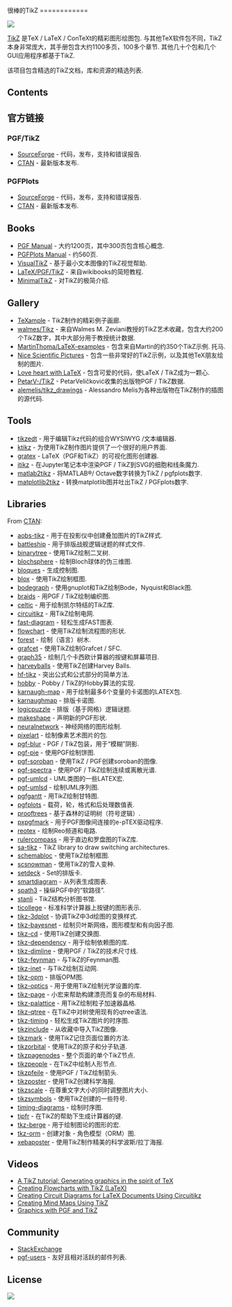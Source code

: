 <div class="github-widget" data-repo="xiaohanyu/awesome-tikz"></div>
<script async src="https://pagead2.googlesyndication.com/pagead/js/adsbygoogle.js"></script><ins class="adsbygoogle" style="display:block" data-ad-client="ca-pub-6890694312814945" data-ad-slot="5473692530" data-ad-format="auto"  data-full-width-responsive="true"></ins><script>(adsbygoogle = window.adsbygoogle || []).push({});</script>
很棒的TikZ
============

[![](https://cdn.rawgit.com/sindresorhus/awesome/master/media/badge.svg)](http://awesome.es)

[TikZ](https://en.m.wikipedia.org/wiki/PGF/TikZ)  是TeX / LaTeX / ConTeXt的精彩图形绘图包.  与其他TeX软件包不同，TikZ本身非常庞大，其手册包含大约1100多页，100多个章节.  其他几十个包和几个GUI应用程序都基于TikZ.

该项目包含精选的TikZ文档，库和资源的精选列表.

Contents
--------


官方链接
--------------

### PGF/TikZ

-   [SourceForge](https://sourceforge.net/projects/pgf/) - 代码，发布，支持和错误报告.
-   [CTAN](https://www.ctan.org/pkg/pgf) - 最新版本发布.

### PGFPlots

-   [SourceForge](http://pgfplots.sourceforge.net/) - 代码，发布，支持和错误报告.
-   [CTAN](https://www.ctan.org/pkg/pgfplots) - 最新版本发布.

Books
-----

-   [PGF Manual](http://mirrors.ctan.org/graphics/pgf/base/doc/pgfmanual.pdf) - 大约1200页，其中300页包含核心概念.
-   [PGFPlots Manual](http://mirrors.ctan.org/graphics/pgf/contrib/pgfplots/doc/pgfplots.pdf) - 约560页.
-   [VisualTikZ](https://www.ctan.org/pkg/visualtikz) - 基于最小文本图像的TikZ视觉帮助.
-   [LaTeX/PGF/TikZ](https://en.wikibooks.org/wiki/LaTeX/PGF/TikZ) - 来自wikibooks的简短教程.
-   [MinimalTikZ](http://cremeronline.com/LaTeX/minimaltikz.pdf) - 对TikZ的极简介绍.

Gallery
-------

-   [TeXample](http://www.texample.net/tikz/) -  TikZ制作的精彩例子画廊.
-   [walmes/Tikz](https://github.com/walmes/Tikz) - 来自Walmes M. Zeviani教授的TikZ艺术收藏，包含大约200个TikZ数字，其中大部分用于教授统计数据.
-   [MartinThoma/LaTeX-examples](https://github.com/MartinThoma/LaTeX-examples/tree/master/tikz)   - 包含来自Martin的约350个TikZ示例.  托马.
-   [Nice Scientific Pictures](https://tex.stackexchange.com/questions/158668/nice-scientific-pictures-show-off) - 包含一些非常好的TikZ示例，以及其他TeX朋友绘制的图片.
-   [Love heart with LaTeX](https://tex.stackexchange.com/questions/139733/can-we-make-a-love-heart-with-latex) - 包含可爱的代码，使LaTeX / TikZ成为一颗心.
-   [PetarV-/TikZ](https://github.com/PetarV-/TikZ) - PetarVeličković收集的出版物PGF / TikZ数据.
-   [alemelis/tikz_drawings](https://github.com/alemelis/tikz_drawings) -  Alessandro Melis为各种出版物在TikZ制作的插图的源代码.

Tools
-----

-   [tikzedt](http://www.tikzedt.org/) - 用于编辑Tikz代码的组合WYSIWYG /文本编辑器.
-   [ktikz](https://github.com/fhackenberger/ktikz) - 为使用TikZ制作图片提供了一个很好的用户界面.
-   [gratex](https://sourceforge.net/projects/gratex/) -  LaTeX（PGF和TikZ）的可视化图形创建器.
-   [itikz](https://github.com/jbn/itikz) - 在Jupyter笔记本中渲染PGF / TikZ到SVG的细胞和线条魔力.
-   [matlab2tikz](https://github.com/matlab2tikz/matlab2tikz) - 将MATLAB®/ Octave数字转换为TikZ / pgfplots数字.
-   [matplotlib2tikz](https://github.com/nschloe/matplotlib2tikz) - 转换matplotlib图并吐出TikZ / PGFplots数字.

Libraries
---------

From [CTAN](http://www.ctan.org/tex-archive/graphics/pgf/contrib/):

-   [aobs-tikz](http://www.ctan.org/tex-archive/graphics/pgf/contrib/aobs-tikz) - 用于在投影仪中创建叠加图片的TikZ样式.
-   [battleship](http://www.ctan.org/tex-archive/graphics/pgf/contrib/battleship) - 用于排版战舰逻辑谜题的样式文件.
-   [binarytree](http://www.ctan.org/tex-archive/graphics/pgf/contrib/binarytree) - 使用TikZ绘制二叉树.
-   [blochsphere](http://www.ctan.org/tex-archive/graphics/pgf/contrib/blochsphere) - 绘制Bloch球体的伪三维图.
-   [bloques](http://www.ctan.org/tex-archive/graphics/pgf/contrib/bloques) - 生成控制图.
-   [blox](http://www.ctan.org/tex-archive/graphics/pgf/contrib/blox) - 使用TikZ绘制框图.
-   [bodegraph](http://www.ctan.org/tex-archive/graphics/pgf/contrib/bodegraph) - 使用gnuplot和TikZ绘制Bode，Nyquist和Black图.
-   [braids](http://www.ctan.org/tex-archive/graphics/pgf/contrib/braids) - 用PGF / TikZ绘制编织图.
-   [celtic](http://www.ctan.org/tex-archive/graphics/pgf/contrib/celtic) - 用于绘制凯尔特结的TikZ库.
-   [circuitikz](http://www.ctan.org/tex-archive/graphics/pgf/contrib/circuitikz) - 用TikZ绘制电网.
-   [fast-diagram](http://www.ctan.org/tex-archive/graphics/pgf/contrib/fast-diagram) - 轻松生成FAST图表.
-   [flowchart](http://www.ctan.org/tex-archive/graphics/pgf/contrib/flowchart) - 使用TikZ绘制流程图的形状.
-   [forest](http://www.ctan.org/tex-archive/graphics/pgf/contrib/forest) - 绘制（语言）树木.
-   [grafcet](http://www.ctan.org/tex-archive/graphics/pgf/contrib/grafcet) - 使用TikZ绘制Grafcet / SFC.
-   [graph35](https://ctan.org/tex-archive/graphics/graph35) - 绘制几个卡西欧计算器的按键和屏幕项目.
-   [harveyballs](http://www.ctan.org/tex-archive/graphics/pgf/contrib/harveyballs) - 使用TikZ创建Harvey Balls.
-   [hf-tikz](http://www.ctan.org/tex-archive/graphics/pgf/contrib/hf-tikz) - 突出公式和公式部分的简单方法.
-   [hobby](http://www.ctan.org/tex-archive/graphics/pgf/contrib/hobby) -  Pobby / TikZ的Hobby算法的实现.
-   [karnaugh-map](http://www.ctan.org/tex-archive/graphics/pgf/contrib/karnaugh-map) - 用于绘制最多6个变量的卡诺图的LATEX包.
-   [karnaughmap](http://www.ctan.org/tex-archive/graphics/pgf/contrib/karnaughmap) - 排版卡诺图.
-   [logicpuzzle](http://www.ctan.org/tex-archive/graphics/pgf/contrib/logicpuzzle) - 排版（基于网格）逻辑谜题.
-   [makeshape](http://www.ctan.org/tex-archive/graphics/pgf/contrib/makeshape) - 声明新的PGF形状.
-   [neuralnetwork](http://www.ctan.org/tex-archive/graphics/pgf/contrib/neuralnetwork) - 神经网络的图形绘制.
-   [pixelart](https://ctan.org/pkg/pixelart) - 绘制像素艺术图片的包.
-   [pgf-blur](http://www.ctan.org/tex-archive/graphics/pgf/contrib/pgf-blur) -  PGF / TikZ包装，用于“模糊”阴影.
-   [pgf-pie](http://www.ctan.org/tex-archive/graphics/pgf/contrib/pgf-pie) - 使用PGF绘制饼图.
-   [pgf-soroban](http://www.ctan.org/tex-archive/graphics/pgf/contrib/pgf-soroban) - 使用TikZ / PGF创建soroban的图像.
-   [pgf-spectra](http://www.ctan.org/tex-archive/graphics/pgf/contrib/pgf-spectra) - 使用PGF / TikZ绘制连续或离散光谱.
-   [pgf-umlcd](http://www.ctan.org/tex-archive/graphics/pgf/contrib/pgf-umlcd) -  UML类图的一些LATEX宏.
-   [pgf-umlsd](http://www.ctan.org/tex-archive/graphics/pgf/contrib/pgf-umlsd) - 绘制UML序列图.
-   [pgfgantt](http://www.ctan.org/tex-archive/graphics/pgf/contrib/pgfgantt) - 用TikZ绘制甘特图.
-   [pgfplots](http://www.ctan.org/tex-archive/graphics/pgf/contrib/pgfplots) - 载荷，轮，格式和后处理数值表.
-   [prooftrees](http://www.ctan.org/tex-archive/graphics/pgf/contrib/prooftrees) - 基于森林的证明树（符号逻辑）.
-   [pxpgfmark](http://www.ctan.org/tex-archive/graphics/pgf/contrib/pxpgfmark) - 用于PGF图像间连接的e-pTEX驱动程序.
-   [reotex](http://www.ctan.org/tex-archive/graphics/pgf/contrib/reotex) - 绘制Reo频道和电路.
-   [rulercompass](http://www.ctan.org/tex-archive/graphics/pgf/contrib/rulercompass) - 用于直边和罗盘图的TikZ库.
-   [sa-tikz](http://www.ctan.org/tex-archive/graphics/pgf/contrib/sa-tikz) - TikZ library to draw switching architectures.
-   [schemabloc](http://www.ctan.org/tex-archive/graphics/pgf/contrib/schemabloc) - 使用TikZ绘制框图.
-   [scsnowman](http://www.ctan.org/tex-archive/graphics/pgf/contrib/scsnowman) - 使用TikZ的雪人变种.
-   [setdeck](http://www.ctan.org/tex-archive/graphics/pgf/contrib/setdeck) -  Set的排版卡.
-   [smartdiagram](http://www.ctan.org/tex-archive/graphics/pgf/contrib/smartdiagram) - 从列表生成图表.
-   [spath3](http://www.ctan.org/tex-archive/graphics/pgf/contrib/spath3) - 操纵PGF中的“软路径”.
-   [stanli](http://www.ctan.org/tex-archive/graphics/pgf/contrib/stanli) -  TikZ结构分析图书馆.
-   [ticollege](http://www.ctan.org/tex-archive/graphics/pgf/contrib/ticollege) - 标准科学计算器上按键的图形表示.
-   [tikz-3dplot](http://www.ctan.org/tex-archive/graphics/pgf/contrib/tikz-3dplot) - 协调TikZ中3d绘图的变换样式.
-   [tikz-bayesnet](http://www.ctan.org/tex-archive/graphics/pgf/contrib/tikz-bayesnet) - 绘制贝叶斯网络，图形模型和有向因子图.
-   [tikz-cd](http://www.ctan.org/tex-archive/graphics/pgf/contrib/tikz-cd) - 使用TikZ创建交换图.
-   [tikz-dependency](http://www.ctan.org/tex-archive/graphics/pgf/contrib/tikz-dependency) - 用于绘制依赖图的库.
-   [tikz-dimline](http://www.ctan.org/tex-archive/graphics/pgf/contrib/tikz-dimline) - 使用PGF / TikZ的技术尺寸线.
-   [tikz-feynman](http://www.ctan.org/tex-archive/graphics/pgf/contrib/tikz-feynman) - 与TikZ的Feynman图.
-   [tikz-inet](http://www.ctan.org/tex-archive/graphics/pgf/contrib/tikz-inet) - 与TikZ绘制互动网.
-   [tikz-opm](http://www.ctan.org/tex-archive/graphics/pgf/contrib/tikz-opm) - 排版OPM图.
-   [tikz-optics](http://www.ctan.org/tex-archive/graphics/pgf/contrib/tikz-optics) - 用于使用TikZ绘制光学设置的库.
-   [tikz-page](http://www.ctan.org/tex-archive/graphics/pgf/contrib/tikz-page) - 小宏来帮助构建漂亮而复杂的布局材料.
-   [tikz-palattice](http://www.ctan.org/tex-archive/graphics/pgf/contrib/tikz-palattice) - 用TikZ绘制粒子加速器晶格.
-   [tikz-qtree](http://www.ctan.org/tex-archive/graphics/pgf/contrib/tikz-qtree) - 在TikZ中对树使用现有的qtree语法.
-   [tikz-timing](http://www.ctan.org/tex-archive/graphics/pgf/contrib/tikz-timing) - 轻松生成TikZ图片的时序图.
-   [tikzinclude](http://www.ctan.org/tex-archive/graphics/pgf/contrib/tikzinclude) - 从收藏中导入TikZ图像.
-   [tikzmark](http://www.ctan.org/tex-archive/graphics/pgf/contrib/tikzmark) - 使用TikZ记住页面位置的方法.
-   [tikzorbital](http://www.ctan.org/tex-archive/graphics/pgf/contrib/tikzorbital) - 使用TikZ的原子和分子轨道.
-   [tikzpagenodes](http://www.ctan.org/tex-archive/graphics/pgf/contrib/tikzpagenodes) - 整个页面的单个TikZ节点.
-   [tikzpeople](http://www.ctan.org/tex-archive/graphics/pgf/contrib/tikzpeople) - 在TikZ中绘制人形节点.
-   [tikzpfeile](http://www.ctan.org/tex-archive/graphics/pgf/contrib/tikzpfeile) - 使用PGF / TikZ绘制箭头.
-   [tikzposter](http://www.ctan.org/tex-archive/graphics/pgf/contrib/tikzposter) - 使用TikZ创建科学海报.
-   [tikzscale](http://www.ctan.org/tex-archive/graphics/pgf/contrib/tikzscale) - 在尊重文字大小的同时调整图片大小.
-   [tikzsymbols](http://www.ctan.org/tex-archive/graphics/pgf/contrib/tikzsymbols) - 使用TikZ创建的一些符号.
-   [timing-diagrams](http://www.ctan.org/tex-archive/graphics/pgf/contrib/timing-diagrams) - 绘制时序图.
-   [tipfr](http://www.ctan.org/tex-archive/graphics/pgf/contrib/tipfr) - 在TikZ的帮助下生成计算器的键.
-   [tkz-berge](https://www.ctan.org/pkg/tkz-berge) - 用于绘制图论的图形的宏.
-   [tkz-orm](http://www.ctan.org/tex-archive/graphics/pgf/contrib/tkz-orm) - 创建对象 - 角色模型（ORM）图.
-   [xebaposter](http://www.ctan.org/tex-archive/graphics/pgf/contrib/xebaposter) - 使用TikZ制作精美的科学波斯/拉丁海报.

Videos
-----

-   [A TikZ tutorial: Generating graphics in the spirit of TeX](https://www.youtube.com/watch?v=hYjsJVXBlvM)
-   [Creating Flowcharts with TikZ (LaTeX)](https://www.youtube.com/watch?v=LoBC8zIB-3k)
-   [Creating Circuit Diagrams for LaTeX Documents Using Circuitikz](https://www.youtube.com/watch?v=WRTELZP1l0Y)
-   [Creating Mind Maps Using TikZ](https://www.youtube.com/watch?v=V9vQ118o2kk)
-   [Graphics with PGF and TikZ](https://www.youtube.com/watch?v=BaHuvXmTPwE&t=1268s)

Community
---------

-   [StackExchange](https://tex.stackexchange.com/questions/tagged/tikz-pgf)
-   [pgf-users](https://sourceforge.net/p/pgf/mailman/pgf-users/) - 友好且相对活跃的邮件列表.

License
-------

[![](http://opentf.github.io/GuokrBadge/cc/gs/cc_by.flat.guokr.32.svg)](https://creativecommons.org/licenses/by/4.0/)
